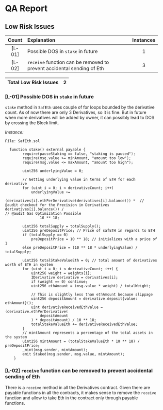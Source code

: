# QA Report

## Low Risk Issues
| Count | Explanation | Instances |
|:--:|:-------|:--:|
| [L-01] | Possible DOS in `stake` in future | 1 |
| [L-02] | `receive` function can be removed to prevent accidental sending of Eth | 3 |

| Total Low Risk Issues | 2 |
|:--:|:--:|

### [L-01] Possible DOS in `stake` in future

`stake` method in `SafEth` uses couple of for loops bounded by the derivative count. As of now there are only 3 Derivatives, so it is fine. But in future when more derivatives will be added by owner, it can possibly lead to DOS by crossing the Block limit.

*Instance:*
```solidity
File: SafEth.sol

  function stake() external payable {
        require(pauseStaking == false, "staking is paused");
        require(msg.value >= minAmount, "amount too low");
        require(msg.value <= maxAmount, "amount too high");

        uint256 underlyingValue = 0;

        // Getting underlying value in terms of ETH for each derivative
        for (uint i = 0; i < derivativeCount; i++)
            underlyingValue +=
                (derivatives[i].ethPerDerivative(derivatives[i].balance()) *  // @audit checkout for the Precision in Derivatives
derivatives[i].balance()) /                                                   // @audit Gas Optimization Possible
                10 ** 18;

        uint256 totalSupply = totalSupply();
        uint256 preDepositPrice; // Price of safETH in regards to ETH
        if (totalSupply == 0)
            preDepositPrice = 10 ** 18; // initializes with a price of 1
        else preDepositPrice = (10 ** 18 * underlyingValue) / totalSupply;

        uint256 totalStakeValueEth = 0; // total amount of derivatives worth of ETH in system
        for (uint i = 0; i < derivativeCount; i++) {
            uint256 weight = weights[i];
            IDerivative derivative = derivatives[i];
            if (weight == 0) continue;
            uint256 ethAmount = (msg.value * weight) / totalWeight;

            // This is slightly less than ethAmount because slippage
            uint256 depositAmount = derivative.deposit{value: ethAmount}();
            uint derivativeReceivedEthValue = (derivative.ethPerDerivative(
                depositAmount
            ) * depositAmount) / 10 ** 18;
            totalStakeValueEth += derivativeReceivedEthValue;
        }
        // mintAmount represents a percentage of the total assets in the system
        uint256 mintAmount = (totalStakeValueEth * 10 ** 18) / preDepositPrice;
        _mint(msg.sender, mintAmount);
        emit Staked(msg.sender, msg.value, mintAmount);
    }

```

### [L-02] `receive` function can be removed to prevent accidental sending of Eth

There is a `receive` method in all the Derivatives contract. Given there are payable functions in all the contracts, it makes sense to remove the `receive` function and allow to take Eth in the contract only through payable functions.